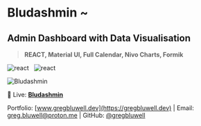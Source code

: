 # Bludashmin ~
## Admin Dashboard with Data Visualisation

> **REACT, Material UI, Full Calendar, Nivo Charts, Formik**

![react](https://i.ibb.co/Rvzz0xZ/react.png) &nbsp;
![react](https://i.ibb.co/0t3G8B0/tailwind.png)

![Bludashmin](https://i.ibb.co/QYV7Vzf/screenshot-localhost-3000-2023-05-25-11-00-17.png)

🔴 Live: [**Bludashmin**](https://www.gregbluwell.dev/)

Portfolio: [www.gregbluwell.dev](https://gregbluwell.dev) | Email: greg.bluwell@proton.me | GitHub: [@gregbluwell](https://github.com/GregBluwell)


